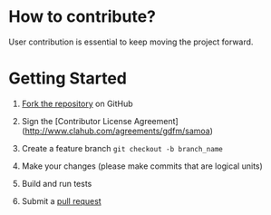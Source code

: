 How to contribute?
=================

User contribution is essential to keep moving the project forward.

# Getting Started

1. [Fork the repository](https://help.github.com/articles/fork-a-repo) on GitHub

2. Sign the [Contributor License Agreement] (http://www.clahub.com/agreements/gdfm/samoa)

3. Create a feature branch ```git checkout -b branch_name```

4. Make your changes (please make commits that are logical units)

5. Build and run tests

6. Submit a [pull request](https://help.github.com/articles/using-pull-requests)

